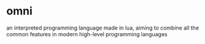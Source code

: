# omni
an interpreted programming language made in lua, aiming to combine all the common features in modern high-level programming languages
